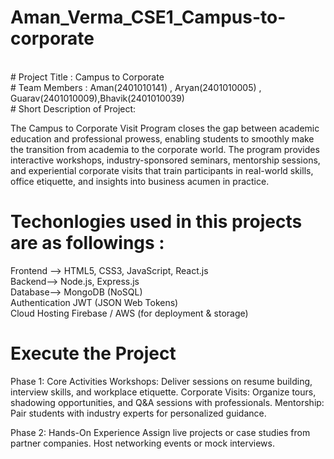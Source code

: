 # Aman_Verma_CSE1_Campus-to-corporate
<br>
# Project Title : Campus to Corporate
<br>
# Team Members : Aman(2401010141) , Aryan(2401010005) , Guarav(2401010009),Bhavik(2401010039)<br>
# Short Description of Project:
<p>The Campus to Corporate Visit Program closes the gap between academic education and professional prowess, enabling students to smoothly make the transition from academia to the corporate world. The program provides interactive workshops, industry-sponsored seminars, mentorship sessions, and experiential corporate visits that train participants in real-world skills, office etiquette, and insights into business acumen in practice.</p>

# Techonlogies used in this projects are as followings :
Frontend --> HTML5, CSS3, JavaScript, React.js<br>
Backend--> Node.js, Express.js<br>
Database--> MongoDB (NoSQL)<br>
Authentication	JWT (JSON Web Tokens)<br>
Cloud Hosting	Firebase / AWS (for deployment & storage)
# Execute the Project
Phase 1: Core Activities
Workshops: Deliver sessions on resume building, interview skills, and workplace etiquette.
Corporate Visits: Organize tours, shadowing opportunities, and Q&A sessions with professionals.
Mentorship: Pair students with industry experts for personalized guidance.<br>

Phase 2: Hands-On Experience
Assign live projects or case studies from partner companies.
Host networking events or mock interviews.

